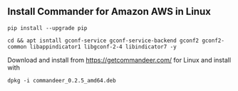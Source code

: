 ## Install Commander for Amazon AWS in Linux

```ShellSession
pip install --upgrade pip
```

```ShellSession
cd && apt isntall gconf-service gconf-service-backend gconf2 gconf2-common libappindicator1 libgconf-2-4 libindicator7 -y
```

Download and install from https://getcommandeer.com/ for Linux and install with

```ShellSession
dpkg -i commandeer_0.2.5_amd64.deb
```
